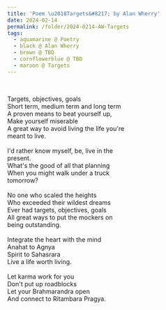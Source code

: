 ```yaml
---
title: 'Poem \u2018Targets&#8217; by Alan Wherry'
date: 2024-02-14
permalink: /folder/2024-0214-AW-Targets
tags:
  - aquamarine @ Poetry
  - black @ Alan Wherry
  - brown @ TBD
  - cornflowerblue @ TBD
  - maroon @ Targets
---
```


<br>

<p>
Targets, objectives, goals<br>
Short term, medium term and long term<br> 
A proven means to beat yourself up,<br>
Make yourself miserable<br> 
A great way to avoid living the life you're<br> 
meant to live.<br>
<br>
I'd rather know myself, be, live in the<br> 
present.<br> 
What's the good of all that planning<br> 
When you might walk under a truck<br> 
tomorrow?<br>
<br>
No one who scaled the heights<br> 
Who exceeded their wildest dreams<br> 
Ever had targets, objectives, goals<br> 
All great ways to put the mockers on<br>
being outstanding.<br>
<br>
Integrate the heart with the mind<br> 
Anahat to Agnya<br> 
Spirit to Sahasrara<br> 
Live a life worth living.<br>
<br>
Let karma work for you<br> 
Don't put up roadblocks<br> 
Let your Brahmarandra open<br> 
And connect to Ritambara Pragya.<br>
</p>